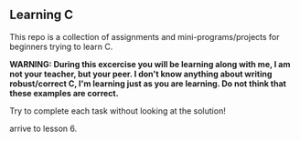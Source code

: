 ## Learning C
This repo is a collection of assignments and mini-programs/projects for beginners trying to learn C.

**WARNING: During this excercise you will be learning along with me, I am not your teacher, but your peer. I don't know anything about writing robust/correct C, I'm learning just as you are learning. Do not think that these examples are correct.**

Try to complete each task without looking at the solution!


arrive to lesson 6.
